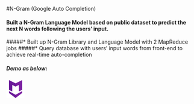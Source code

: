 #N-Gram (Google Auto Completion)

#### Built a N-Gram Language Model based on public dataset to predict the next N words following the users’ input.
#####* Built up N-Gram Library and Language Model with 2 MapReduce jobs
#####* Query database with users’ input words from front-end to achieve real-time auto-completion

##### Demo as below:
![alt text](https://github.com/adam-p/markdown-here/raw/master/src/common/images/icon48.png "Logo Title Text 1")